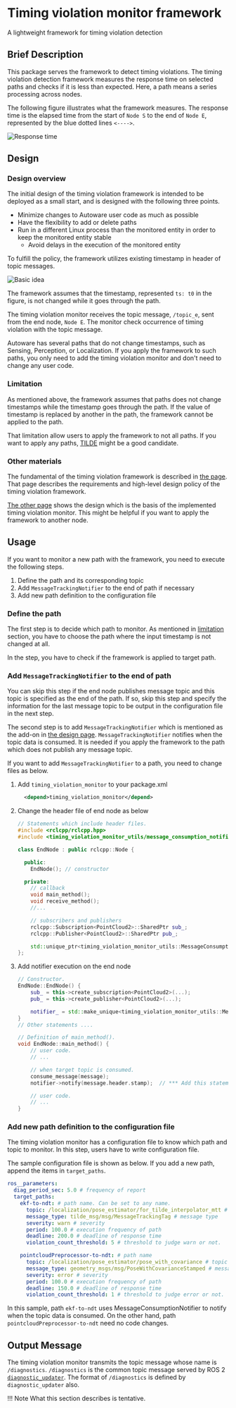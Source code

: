 # Timing violation monitor framework

A lightweight framework for timing violation detection

## Brief Description

This package serves the framework to detect timing violations. The timing violation detection framework measures the response time on selected paths and checks if it is less than expected. Here, a path means a series processing across nodes.

The following figure illustrates what the framework measures. The response time is the elapsed time from the start of `Node S` to the end of `Node E`, represented by the blue dotted lines `<---->`.

![Response time](./docs/images/response_time.png "Response time")

## Design

### Design overview

The initial design of the timing violation framework is intended to be deployed as a small start, and is designed with the following three points.

- Minimize changes to Autoware user code as much as possible
- Have the flexibility to add or delete paths
- Run in a different Linux process than the monitored entity in order to keep the monitored entity stable
  - Avoid delays in the execution of the monitored entity

To fulfill the policy, the framework utilizes existing timestamp in header of topic messages.

![Basic idea](./docs/images/timing_violation_detection_basic_design.png)

The framework assumes that the timestamp, represented `ts: t0` in the figure, is not changed while it goes through the path.

The timing violation monitor receives the topic message, `/topic_e`, sent from the end node, `Node E`. The monitor check occurrence of timing violation with the topic message.

Autoware has several paths that do not change timestamps, such as Sensing, Perception, or Localization. If you apply the framework to such paths, you only need to add the timing violation monitor and don't need to change any user code.

### Limitation

As mentioned above, the framework assumes that paths does not change timestamps while the timestamp goes through the path. If the value of timestamp is replaced by another in the path, the framework cannot be applied to the path.

That limitation allow users to apply the framework to not all paths. If you want to apply any paths, [TILDE](https://github.com/tier4/TILDE) might be a good candidate.

### Other materials

The fundamental of the timing violation framework is described in [the page](./docs/design_timing_violation_detection.md). That page describes the requirements and high-level design policy of the timing violation framework.

[The other page](./docs/internal_design.md) shows the design which is the basis of the implemented timing violation monitor. This might be helpful if you want to apply the framework to another node.

## Usage

If you want to monitor a new path with the framework, you need to execute the following steps.

1. Define the path and its corresponding topic
2. Add `MessageTrackingNotifier` to the end of path if necessary
3. Add new path definition to the configuration file

### Define the path

The first step is to decide which path to monitor. As mentioned in [limitation](#limitation) section, you have to choose the path where the input timestamp is not changed at all.

In the step, you have to check if the framework is applied to target path.

### Add `MessageTrackingNotifier` to the end of path

You can skip this step if the end node publishes message topic and this topic is specified as the end of the path. If so, skip this step and specify the information for the last message topic to be output in the configuration file in the next step.

The second step is to add `MessageTrackingNotifier` which is mentioned as the add-on in [the design page](./docs/internal_design.md). `MessageTrackingNotifier` notifies when the topic data is consumed. It is needed if you apply the framework to the path which does not publish any message topic.

If you want to add `MessageTrackingNotifier` to a path, you need to change files as below.

1. Add `timing_violation_monitor` to your package.xml

   ```xml
     <depend>timing_violation_monitor</depend>
   ```

2. Change the header file of end node as below

   ```cpp
   // Statements which include header files.
   #include <rclcpp/rclcpp.hpp>
   #include <timing_violation_monitor_utils/message_consumption_notifier.hpp> // *** Add this statements ***/

   class EndNode : public rclcpp::Node {

     public:
       EndNode(); // constructor

     private:
       // callback
       void main_method();
       void receive_method();
       //...

       // subscribers and publishers
       rclcpp::Subscription<PointCloud2>::SharedPtr sub_;
       rclcpp::Publisher<PointCloud2>::SharedPtr pub_;

       std::unique_ptr<timing_violation_monitor_utils::MessageConsumptionNotifier> notifier_; // *** Add this statements ***/
   };
   ```

3. Add notifier execution on the end node

   ```cpp
   // Constructor.
   EndNode::EndNode() {
       sub_ = this->create_subscription<PointCloud2>(...);
       pub_ = this->create_publisher<PointCloud2>(...);

       notifier_ = std::make_unique<timing_violation_monitor_utils::MessageConsumptionNotifier>(this, "notifier_topic_message_name", 10); // *** Add this statements ***/
   }
   // Other statements ....

   // Definition of main_method().
   void EndNode::main_method() {
       // user code.
       // ...

       // when target topic is consumed.
       consume_message(message);
       notifier->notify(message.header.stamp);  // *** Add this statements ***/

       // user code.
       // ...
   }
   ```

### Add new path definition to the configuration file

The timing violation monitor has a configuration file to know which path and topic to monitor. In this step, users have to write configuration file.

The sample configuration file is shown as below. If you add a new path, append the items in `target_paths`.

```yaml
ros__parameters:
  diag_period_sec: 5.0 # frequency of report
  target_paths:
    ekf-to-ndt: # path name. Can be set to any name.
      topic: /localization/pose_estimator/for_tilde_interpolator_mtt # topic name published by MessageConsumptionNotifier.
      message_type: tilde_msg/msg/MessageTrackingTag # message type
      severity: warn # severity
      period: 100.0 # execution frequency of path
      deadline: 200.0 # deadline of response time
      violation_count_threshold: 5 # threshold to judge warn or not.

    pointcloudPreprocessor-to-ndt: # path name
      topic: /localization/pose_estimator/pose_with_covariance # topic name
      message_type: geometry_msgs/msg/PoseWithCovarianceStamped # message type
      severity: error # severity
      period: 100.0 # execution frequency of path
      deadline: 150.0 # deadline of response time
      violation_count_threshold: 1 # threshold to judge error or not.
```

In this sample, path `ekf-to-ndt` uses MessageConsumptionNotifier to notify when the topic data is consumed. On the other hand, path `pointcloudPreprocessor-to-ndt` need no code changes.

## Output Message

The timing violation monitor transmits the topic message whose name is `/diagnostics`. `/diagnostics` is the common topic message served by ROS 2 [`diagnostic_updater`](https://github.com/ros/diagnostics). The format of `/diagnostics` is defined by `diagnostic_updater` also.

<!-- prettier-ignore-start -->

!!! Note
        What this section describes is tentative.

<!-- prettier-ignore-end -->
